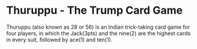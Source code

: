 # Thuruppu - The Trump Card Game
Thuruppu (also known as 28 or 56) is an Indian trick-taking card game for four players, in which the Jack(3pts) and the nine(2) are the highest cards in every suit, followed by ace(1) and ten(1).
